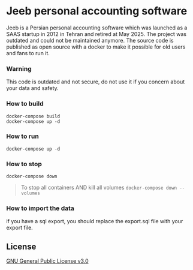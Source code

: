 Jeeb personal accounting software
===========
Jeeb is a Persian personal accounting software which was launched as a SAAS startup in 2012 in Tehran and retired at May 2025. The project was outdated and could not be maintained anymore. The source code is published as open source with a docker to make it possible for old users and fans to run it.

### Warning
This code is outdated and not secure, do not use it if you concern about your data and safety.

### How to build
```
docker-compose build
docker-compose up -d
```

### How to run
```
docker-compose up -d
```

### How to stop
```
docker-compose down
```
> To stop all containers AND kill all volumes `docker-compose down --volumes`

### How to import the data
if you have a sql export, you should replace the export.sql file with your export file.

## License
[GNU General Public License v3.0](./LICENSE)
